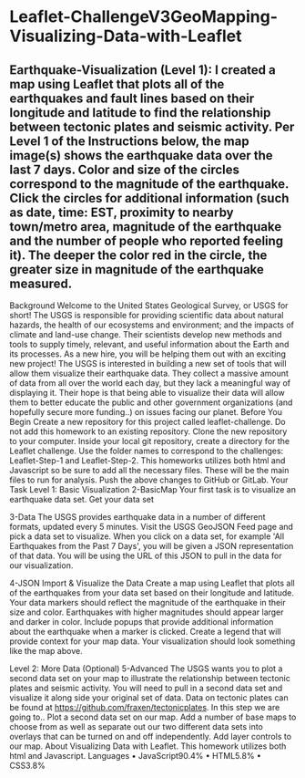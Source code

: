 # Leaflet-ChallengeV3GeoMapping-Visualizing-Data-with-Leaflet
Earthquake-Visualization (Level 1): I created a map using Leaflet that plots all of the earthquakes and fault lines based on their longitude and latitude to find the relationship between tectonic plates and seismic activity.
Per Level 1 of the Instructions below, the map image(s) shows the earthquake data over the last 7 days. Color and size of the circles correspond to the magnitude of the earthquake. Click the circles for additional information (such as date, time: EST, proximity to nearby town/metro area, magnitude of the earthquake and the number of people who reported feeling it). The deeper the color red in the circle, the greater size in magnitude of the earthquake measured.
---------------------------------------------------------------------------------
Background
Welcome to the United States Geological Survey, or USGS for short! The USGS is responsible for providing scientific data about natural hazards, the health of our ecosystems and environment; and the impacts of climate and land-use change. Their scientists develop new methods and tools to supply timely, relevant, and useful information about the Earth and its processes. As a new hire, you will be helping them out with an exciting new project!
The USGS is interested in building a new set of tools that will allow them visualize their earthquake data. They collect a massive amount of data from all over the world each day, but they lack a meaningful way of displaying it. Their hope is that being able to visualize their data will allow them to better educate the public and other government organizations (and hopefully secure more funding..) on issues facing our planet.
Before You Begin Create a new repository for this project called leaflet-challenge. Do not add this homework to an existing repository.
Clone the new repository to your computer.
Inside your local git repository, create a directory for the Leaflet challenge. Use the folder names to correspond to the challenges:
Leaflet-Step-1 and Leaflet-Step-2.
This homeworks utilizes both html and Javascript so be sure to add all the necessary files. These will be the main files to run for analysis.
Push the above changes to GitHub or GitLab.
Your Task Level 1: Basic Visualization 2-BasicMap
Your first task is to visualize an earthquake data set.
Get your data set

3-Data
The USGS provides earthquake data in a number of different formats, updated every 5 minutes. Visit the USGS GeoJSON Feed page and pick a data set to visualize. When you click on a data set, for example 'All Earthquakes from the Past 7 Days', you will be given a JSON representation of that data. You will be using the URL of this JSON to pull in the data for our visualization.

4-JSON
Import & Visualize the Data
Create a map using Leaflet that plots all of the earthquakes from your data set based on their longitude and latitude.
Your data markers should reflect the magnitude of the earthquake in their size and color. Earthquakes with higher magnitudes should appear larger and darker in color.
Include popups that provide additional information about the earthquake when a marker is clicked.
Create a legend that will provide context for your map data.
Your visualization should look something like the map above.

Level 2: More Data (Optional)
5-Advanced The USGS wants you to plot a second data set on your map to illustrate the relationship between tectonic plates and seismic activity. You will need to pull in a second data set and visualize it along side your original set of data. Data on tectonic plates can be found at https://github.com/fraxen/tectonicplates.
In this step we are going to.. Plot a second data set on our map. Add a number of base maps to choose from as well as separate out our two different data sets into overlays that can be turned on and off independently. Add layer controls to our map.
About
Visualizing Data with Leaflet. This homework utilizes both html and Javascript.
Languages
•	JavaScript90.4% 
•	HTML5.8% 
•	CSS3.8%
